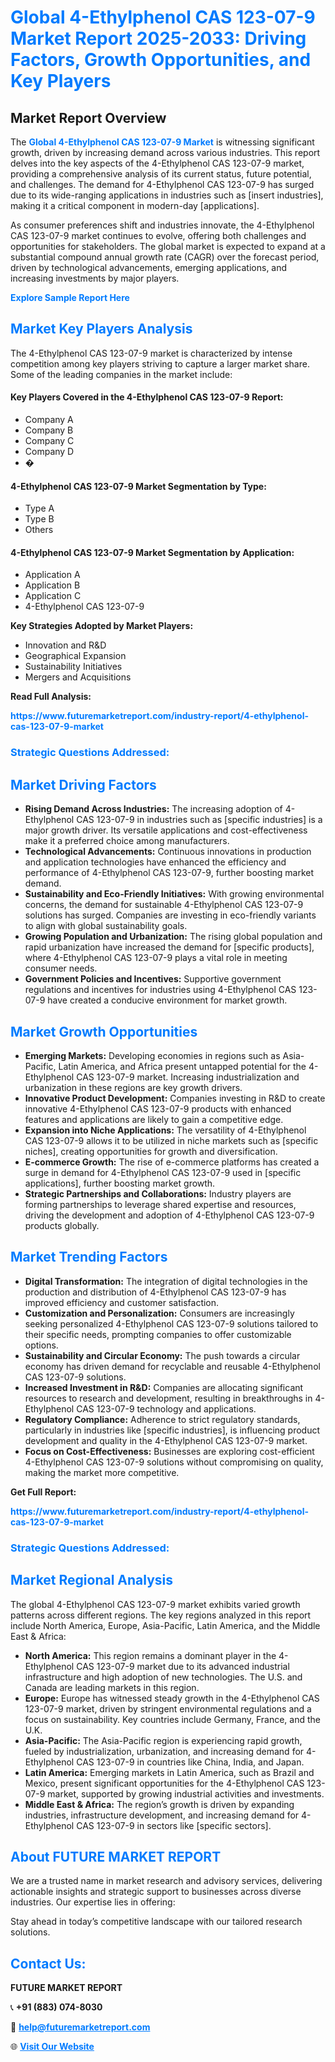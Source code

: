 <h1 style="color: #007BFF;">Global 4-Ethylphenol CAS 123-07-9 Market Report 2025-2033: Driving Factors, Growth Opportunities, and Key Players</h1>

<section id="overview">
<h2>Market Report Overview</h2>
<p>The <a href="https://www.futuremarketreport.com/industry-report/4-ethylphenol-cas-123-07-9-market" style="color: #007BFF; text-decoration: none;"><strong>Global 4-Ethylphenol CAS 123-07-9 Market</strong></a> is witnessing significant growth, driven by increasing demand across various industries. This report delves into the key aspects of the 4-Ethylphenol CAS 123-07-9 market, providing a comprehensive analysis of its current status, future potential, and challenges. The demand for 4-Ethylphenol CAS 123-07-9 has surged due to its wide-ranging applications in industries such as [insert industries], making it a critical component in modern-day [applications].</p>
<p>As consumer preferences shift and industries innovate, the 4-Ethylphenol CAS 123-07-9 market continues to evolve, offering both challenges and opportunities for stakeholders. The global market is expected to expand at a substantial compound annual growth rate (CAGR) over the forecast period, driven by technological advancements, emerging applications, and increasing investments by major players.</p>
</section>

<section id="overview">
<p><a href="https://www.futuremarketreport.com/request-sample/reportId=111971" style="color: #007BFF; text-decoration: none;"><strong>Explore Sample Report Here</strong></a></p>
</section>

<section id="key-players">
<h2 style="color: #007BFF;">Market Key Players Analysis</h2>
<p>The 4-Ethylphenol CAS 123-07-9 market is characterized by intense competition among key players striving to capture a larger market share. Some of the leading companies in the market include:</p>
<h4>Key Players Covered in the 4-Ethylphenol CAS 123-07-9 Report:</h4>
<ul><li>Company A</li><li>Company B</li><li>Company C</li><li>Company D</li><li>�</li></ul>
<h4>4-Ethylphenol CAS 123-07-9 Market Segmentation by Type:</h4>
<ul><li>Type A</li><li>Type B</li><li>Others</li></ul>

<h4>4-Ethylphenol CAS 123-07-9 Market Segmentation by Application:</h4>
<ul><li>Application A</li><li>Application B</li><li>Application C</li><li>4-Ethylphenol CAS 123-07-9</li></ul>
<p><strong>Key Strategies Adopted by Market Players:</strong></p>
<ul>
<li>Innovation and R&D</li>
<li>Geographical Expansion</li>
<li>Sustainability Initiatives</li>
<li>Mergers and Acquisitions</li>
</ul>
</section>

<section>
<p><strong>Read Full Analysis: </strong></p><a href="https://www.futuremarketreport.com/industry-report/4-ethylphenol-cas-123-07-9-market" style="color: #007BFF; text-decoration: none;"><strong>https://www.futuremarketreport.com/industry-report/4-ethylphenol-cas-123-07-9-market</strong></a>
<h3 style="color: #007BFF;">Strategic Questions Addressed:</h3>
</section>

<section id="driving-factors">
<h2 style="color: #007BFF;">Market Driving Factors</h2>
<ul>
<li><strong>Rising Demand Across Industries:</strong> The increasing adoption of 4-Ethylphenol CAS 123-07-9 in industries such as [specific industries] is a major growth driver. Its versatile applications and cost-effectiveness make it a preferred choice among manufacturers.</li>
<li><strong>Technological Advancements:</strong> Continuous innovations in production and application technologies have enhanced the efficiency and performance of 4-Ethylphenol CAS 123-07-9, further boosting market demand.</li>
<li><strong>Sustainability and Eco-Friendly Initiatives:</strong> With growing environmental concerns, the demand for sustainable 4-Ethylphenol CAS 123-07-9 solutions has surged. Companies are investing in eco-friendly variants to align with global sustainability goals.</li>
<li><strong>Growing Population and Urbanization:</strong> The rising global population and rapid urbanization have increased the demand for [specific products], where 4-Ethylphenol CAS 123-07-9 plays a vital role in meeting consumer needs.</li>
<li><strong>Government Policies and Incentives:</strong> Supportive government regulations and incentives for industries using 4-Ethylphenol CAS 123-07-9 have created a conducive environment for market growth.</li>
</ul>
</section>

<section id="growth-opportunities">
<h2 style="color: #007BFF;">Market Growth Opportunities</h2>
<ul>
<li><strong>Emerging Markets:</strong> Developing economies in regions such as Asia-Pacific, Latin America, and Africa present untapped potential for the 4-Ethylphenol CAS 123-07-9 market. Increasing industrialization and urbanization in these regions are key growth drivers.</li>
<li><strong>Innovative Product Development:</strong> Companies investing in R&D to create innovative 4-Ethylphenol CAS 123-07-9 products with enhanced features and applications are likely to gain a competitive edge.</li>
<li><strong>Expansion into Niche Applications:</strong> The versatility of 4-Ethylphenol CAS 123-07-9 allows it to be utilized in niche markets such as [specific niches], creating opportunities for growth and diversification.</li>
<li><strong>E-commerce Growth:</strong> The rise of e-commerce platforms has created a surge in demand for 4-Ethylphenol CAS 123-07-9 used in [specific applications], further boosting market growth.</li>
<li><strong>Strategic Partnerships and Collaborations:</strong> Industry players are forming partnerships to leverage shared expertise and resources, driving the development and adoption of 4-Ethylphenol CAS 123-07-9 products globally.</li>
</ul>
</section>

<section id="trending-factors">
<h2 style="color: #007BFF;">Market Trending Factors</h2>
<ul>
<li><strong>Digital Transformation:</strong> The integration of digital technologies in the production and distribution of 4-Ethylphenol CAS 123-07-9 has improved efficiency and customer satisfaction.</li>
<li><strong>Customization and Personalization:</strong> Consumers are increasingly seeking personalized 4-Ethylphenol CAS 123-07-9 solutions tailored to their specific needs, prompting companies to offer customizable options.</li>
<li><strong>Sustainability and Circular Economy:</strong> The push towards a circular economy has driven demand for recyclable and reusable 4-Ethylphenol CAS 123-07-9 solutions.</li>
<li><strong>Increased Investment in R&D:</strong> Companies are allocating significant resources to research and development, resulting in breakthroughs in 4-Ethylphenol CAS 123-07-9 technology and applications.</li>
<li><strong>Regulatory Compliance:</strong> Adherence to strict regulatory standards, particularly in industries like [specific industries], is influencing product development and quality in the 4-Ethylphenol CAS 123-07-9 market.</li>
<li><strong>Focus on Cost-Effectiveness:</strong> Businesses are exploring cost-efficient 4-Ethylphenol CAS 123-07-9 solutions without compromising on quality, making the market more competitive.</li>
</ul>
</section>

<section>
<p><strong>Get Full Report: </strong></p><a href="https://www.futuremarketreport.com/industry-report/4-ethylphenol-cas-123-07-9-market" style="color: #007BFF; text-decoration: none;"><strong>https://www.futuremarketreport.com/industry-report/4-ethylphenol-cas-123-07-9-market</strong></a>
<h3 style="color: #007BFF;">Strategic Questions Addressed:</h3>
</section>


<section id="regional-analysis">
<h2 style="color: #007BFF;">Market Regional Analysis</h2>
<p>The global 4-Ethylphenol CAS 123-07-9 market exhibits varied growth patterns across different regions. The key regions analyzed in this report include North America, Europe, Asia-Pacific, Latin America, and the Middle East & Africa:</p>
<ul>
<li><strong>North America:</strong> This region remains a dominant player in the 4-Ethylphenol CAS 123-07-9 market due to its advanced industrial infrastructure and high adoption of new technologies. The U.S. and Canada are leading markets in this region.</li>
<li><strong>Europe:</strong> Europe has witnessed steady growth in the 4-Ethylphenol CAS 123-07-9 market, driven by stringent environmental regulations and a focus on sustainability. Key countries include Germany, France, and the U.K.</li>
<li><strong>Asia-Pacific:</strong> The Asia-Pacific region is experiencing rapid growth, fueled by industrialization, urbanization, and increasing demand for 4-Ethylphenol CAS 123-07-9 in countries like China, India, and Japan.</li>
<li><strong>Latin America:</strong> Emerging markets in Latin America, such as Brazil and Mexico, present significant opportunities for the 4-Ethylphenol CAS 123-07-9 market, supported by growing industrial activities and investments.</li>
<li><strong>Middle East & Africa:</strong> The region’s growth is driven by expanding industries, infrastructure development, and increasing demand for 4-Ethylphenol CAS 123-07-9 in sectors like [specific sectors].</li>
</ul>
</section>

<footer>
<h2 style="color: #007BFF;">About FUTURE MARKET REPORT</h2>
<p>We are a trusted name in market research and advisory services, delivering actionable insights and strategic support to businesses across diverse industries. Our expertise lies in offering:</p>

<p>Stay ahead in today’s competitive landscape with our tailored research solutions.</p>

<h2 style="color: #007BFF;">Contact Us:</h2>
<p><strong>FUTURE MARKET REPORT</strong></p>
<p>📞 <strong>+91 (883) 074-8030</strong></p>
<p>📧 <strong><a href="mailto:help@futuremarketreport.com" style="color: #007BFF;">help@futuremarketreport.com</a></strong></p>
<p>🌐 <strong><a href="https://www.futuremarketreport.com/" style="color: #007BFF;">Visit Our Website</a></strong></p>
</footer>